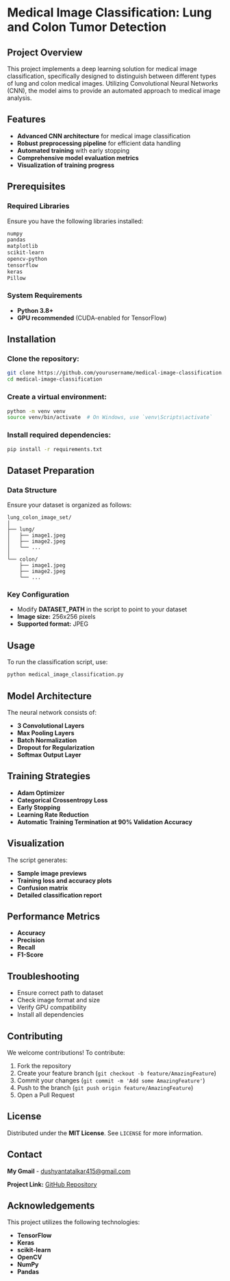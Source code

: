 # Medical Image Classification: Lung and Colon Tumor Detection

## Project Overview
This project implements a deep learning solution for medical image classification, specifically designed to distinguish between different types of lung and colon medical images. Utilizing Convolutional Neural Networks (CNN), the model aims to provide an automated approach to medical image analysis.

## Features
- **Advanced CNN architecture** for medical image classification
- **Robust preprocessing pipeline** for efficient data handling
- **Automated training** with early stopping
- **Comprehensive model evaluation metrics**
- **Visualization of training progress**

## Prerequisites
### Required Libraries
Ensure you have the following libraries installed:

```bash
numpy
pandas
matplotlib
scikit-learn
opencv-python
tensorflow
keras
Pillow
```

### System Requirements
- **Python 3.8+**
- **GPU recommended** (CUDA-enabled for TensorFlow)

## Installation

### Clone the repository:
```bash
git clone https://github.com/yourusername/medical-image-classification.git
cd medical-image-classification
```

### Create a virtual environment:
```bash
python -m venv venv
source venv/bin/activate  # On Windows, use `venv\Scripts\activate`
```

### Install required dependencies:
```bash
pip install -r requirements.txt
```

## Dataset Preparation

### Data Structure
Ensure your dataset is organized as follows:
```plaintext
lung_colon_image_set/
│
├── lung/
│   ├── image1.jpeg
│   ├── image2.jpeg
│   └── ...
│
└── colon/
    ├── image1.jpeg
    ├── image2.jpeg
    └── ...
```

### Key Configuration
- Modify **DATASET_PATH** in the script to point to your dataset
- **Image size:** 256x256 pixels
- **Supported format:** JPEG

## Usage
To run the classification script, use:
```bash
python medical_image_classification.py
```

## Model Architecture
The neural network consists of:
- **3 Convolutional Layers**
- **Max Pooling Layers**
- **Batch Normalization**
- **Dropout for Regularization**
- **Softmax Output Layer**

## Training Strategies
- **Adam Optimizer**
- **Categorical Crossentropy Loss**
- **Early Stopping**
- **Learning Rate Reduction**
- **Automatic Training Termination at 90% Validation Accuracy**

## Visualization
The script generates:
- **Sample image previews**
- **Training loss and accuracy plots**
- **Confusion matrix**
- **Detailed classification report**

## Performance Metrics
- **Accuracy**
- **Precision**
- **Recall**
- **F1-Score**

## Troubleshooting
- Ensure correct path to dataset
- Check image format and size
- Verify GPU compatibility
- Install all dependencies

## Contributing
We welcome contributions! To contribute:
1. Fork the repository
2. Create your feature branch (`git checkout -b feature/AmazingFeature`)
3. Commit your changes (`git commit -m 'Add some AmazingFeature'`)
4. Push to the branch (`git push origin feature/AmazingFeature`)
5. Open a Pull Request

## License
Distributed under the **MIT License**. See `LICENSE` for more information.

## Contact
**My Gmail** - dushyantatalkar415@gmail.com

**Project Link:** [GitHub Repository](https://github.com/dushyant958/Lung_Colon_Detection)

## Acknowledgements
This project utilizes the following technologies:
- **TensorFlow**
- **Keras**
- **scikit-learn**
- **OpenCV**
- **NumPy**
- **Pandas**


